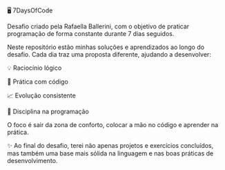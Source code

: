 🖥️ 7DaysOfCode

Desafio criado pela Rafaella Ballerini, com o objetivo de praticar programação de forma constante durante 7 dias seguidos.

Neste repositório estão minhas soluções e aprendizados ao longo do desafio. Cada dia traz uma proposta diferente, ajudando a desenvolver:

💡 Raciocínio lógico

🔧 Prática com código

📈 Evolução consistente

🚀 Disciplina na programação

O foco é sair da zona de conforto, colocar a mão no código e aprender na prática.

✨ Ao final do desafio, terei não apenas projetos e exercícios concluídos, mas também uma base mais sólida na linguagem e nas boas práticas de desenvolvimento.

